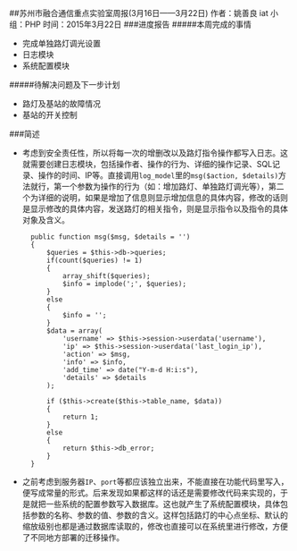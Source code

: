 ##苏州市融合通信重点实验室周报(3月16日——3月22日)
	作者：姚善良 iat                   小组：PHP                        时间：2015年3月22日
###进度报告
#####本周完成的事情
* 完成单独路灯调光设置
* 日志模块
* 系统配置模块

#####待解决问题及下一步计划
* 路灯及基站的故障情况
* 基站的开关控制

###简述
* 考虑到安全责任性，所以将每一次的增删改以及路灯指令操作都写入日志。这就需要创建日志模块，包括操作者、操作的行为、详细的操作记录、SQL记录、操作的时间、IP等。直接调用`log_model`里的`msg($action, $details)`方法就行，第一个参数为操作的行为（如：增加路灯、单独路灯调光等），第二个为详细的说明，如果是增加了信息则显示增加信息的具体内容，修改的话则是显示修改的具体内容，发送路灯的相关指令，则是显示指令以及指令的具体对象及含义。

		public function msg($msg, $details = '')
		{
			$queries = $this->db->queries;
			if(count($queries) != 1)
			{
				array_shift($queries);
				$info = implode(';', $queries);
			}
			else
			{
				$info = '';
			}
			$data = array(
				'username' => $this->session->userdata('username'),
				'ip' => $this->session->userdata('last_login_ip'),
				'action' => $msg,
				'info' => $info,
				'add_time' => date("Y-m-d H:i:s"),
				'details' => $details
			);

			if ($this->create($this->table_name, $data)) 
			{
				return 1;
			}
			else 
			{
				return $this->db_error;
			}
		}	

* 之前考虑到服务器`IP`、`port`等都应该独立出来，不能直接在功能代码里写入，便写成常量的形式。后来发现如果都这样的话还是需要修改代码来实现的，于是就把一些系统的配置参数写入数据库。这也就产生了系统配置模块，具体包括参数的名称、参数的值、参数的含义。这样包括路灯的中心点坐标、默认的缩放级别也都是通过数据库读取的，修改也直接可以在系统里进行修改，方便了不同地方部署的迁移操作。